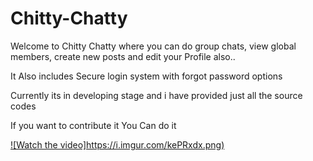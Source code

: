 # Chitty-Chatty

Welcome to Chitty Chatty where you can do group chats, view global members, create new posts and edit your Profile also..

It Also includes Secure login system with forgot password options

Currently its in developing stage and i have provided just all the source codes

If you want to contribute it You Can do it

[![Watch the video]https://i.imgur.com/kePRxdx.png)](https://youtu.be/LRpWSoLfRqU)

